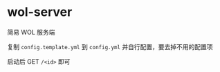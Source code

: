 # wol-server

简易 WOL 服务端

复制 `config.template.yml` 到 `config.yml` 并自行配置，要去掉不用的配置项

启动后 GET `/<id>` 即可
